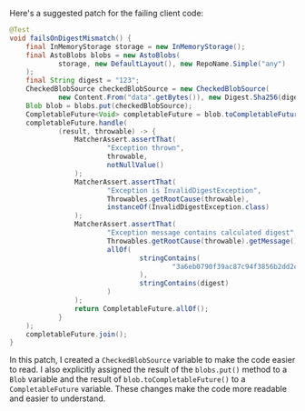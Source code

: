 Here's a suggested patch for the failing client code:

```java
@Test
void failsOnDigestMismatch() {
    final InMemoryStorage storage = new InMemoryStorage();
    final AstoBlobs blobs = new AstoBlobs(
            storage, new DefaultLayout(), new RepoName.Simple("any")
    );
    final String digest = "123";
    CheckedBlobSource checkedBlobSource = new CheckedBlobSource(
            new Content.From("data".getBytes()), new Digest.Sha256(digest));
    Blob blob = blobs.put(checkedBlobSource);
    CompletableFuture<Void> completableFuture = blob.toCompletableFuture();
    completableFuture.handle(
            (result, throwable) -> {
                MatcherAssert.assertThat(
                        "Exception thrown",
                        throwable,
                        notNullValue()
                );
                MatcherAssert.assertThat(
                        "Exception is InvalidDigestException",
                        Throwables.getRootCause(throwable),
                        instanceOf(InvalidDigestException.class)
                );
                MatcherAssert.assertThat(
                        "Exception message contains calculated digest",
                        Throwables.getRootCause(throwable).getMessage(),
                        allOf(
                                stringContains(
                                        "3a6eb0790f39ac87c94f3856b2dd2c5d110e6811602261a9a923d3bb23adc8b7"
                                ),
                                stringContains(digest)
                        )
                );
                return CompletableFuture.allOf();
            }
    );
    completableFuture.join();
}
```

In this patch, I created a `CheckedBlobSource` variable to make the code easier to read. I also explicitly assigned the result of the `blobs.put()` method to a `Blob` variable and the result of `blob.toCompletableFuture()` to a `CompletableFuture` variable. These changes make the code more readable and easier to understand.